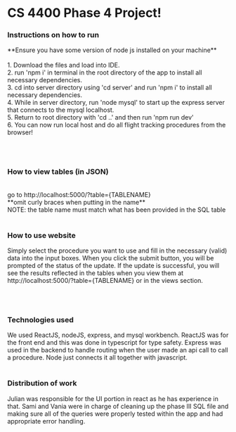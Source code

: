 # <h1>CS 4400 Phase 4 Project!</h1>

<h3>Instructions on how to run</h3>
**Ensure you have some version of node js installed on your machine** <br>
<br>
1. Download the files and load into IDE. <br>
2. run 'npm i' in terminal in the root directory of the app to install all necessary dependencies. <br>
3. cd into server directory using 'cd server' and run 'npm i' to install all necessary dependencies. <br>
4. While in server directory, run 'node mysql' to start up the express server that connects to the mysql localhost. <br>
5. Return to root directory with 'cd ..' and then run 'npm run dev' <br>
6. You can now run local host and do all flight tracking procedures from the browser!

<br> <br>
<h3>How to view tables (in JSON)</h3>
<br>
go to http://localhost:5000/?table={TABLENAME} 
<br> **omit curly braces when putting in the name**
<br> NOTE: the table name must match what has been provided in the SQL table
<br>
<br>
<h3>How to use website</h3>
Simply select the procedure you want to use and fill in the necessary (valid) data into the input boxes. When you click the submit button, you will be prompted of the status of the update. If the update is successful, you will see the results reflected in the tables when you view them at http://localhost:5000/?table={TABLENAME} or in the views section.

<br><br>
<h3>Technologies used</h3>
We used ReactJS, nodeJS, express, and mysql workbench. ReactJS was for the front end and this was done in typescript for type safety. Express was used in the backend to handle routing when the user made an api call to call a procedure. Node just connects it all together with javascript. 
<br><br>
<h3>Distribution of work</h3>
Julian was responsible for the UI portion in react as he has experience in that. Sami and Vania were in charge of cleaning up the phase III SQL file and making sure all of the queries were properly tested within the app and had appropriate error handling. 

